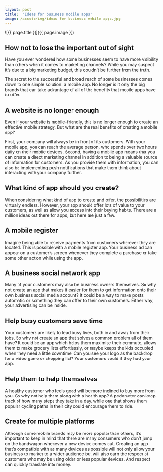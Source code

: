 ```yaml
---
layout: post
title:  "Ideas for business mobile apps"
image: /assets/img/ideas-for-business-mobile-apps.jpg
---
```


![{{ page.title }}]({{ page.image }})

## How not to lose the important out of sight
Have you ever wondered how some businesses seem to have more visibility than others when it comes to marketing channels? While you may suspect it’s due to a big marketing budget, this couldn’t be further from the truth.

The secret to the successful and broad reach of some businesses comes down to one simple solution: a mobile app. No longer is it only the big brands that can take advantage of all of the benefits that mobile apps have to offer.

## A website is no longer enough
Even if your website is mobile-friendly, this is no longer enough to create an effective mobile strategy. But what are the real benefits of creating a mobile app?

First, your company will always be in front of its customers. With your mobile app, you can reach the average person, who spends over two hours daily on their mobile devices. Second, having a mobile app means that you can create a direct marketing channel in addition to being a valuable source of information for customers. As you provide them with information, you can also be implementing push notifications that make them think about interacting with your company further.

## What kind of app should you create?
When considering what kind of app to create and offer, the possibilities are virtually endless. However, your app should offer lots of value to your customers, as well as allow you access into their buying habits. There are a million ideas out there for apps, but here are just a few.

## A mobile register
Imagine being able to receive payments from customers wherever they are located. This is possible with a mobile register app. Your business ad can appear on a
customer’s screen whenever they complete a purchase or take some other action while using the app.

## A business social network app
Many of your customers may also be business owners themselves. So why not create an app that makes it easier for them to get information onto their own business social media account? It could be a way to make posts automatic or something they can offer to their own customers. Either way, your advertising can be inside.

## Help busy customers save time
Your customers are likely to lead busy lives, both in and away from their jobs. So why not create an app that solves a common problem all of them have? It could be an app which helps them maximise their commute, allows them to make grocery lists effortlessly, or maybe keeps the kids occupied when they need a little downtime. Can you see your logo as the backdrop for a video game or shopping list? Your customers could if they had your app.

## Help them to help themselves
A healthy customer who feels good will be more inclined to buy more from you. So why not help them along with a health app? A pedometer can keep track of how many steps they take in a day, while one that shows them popular cycling paths in their city could encourage them to ride.

## Create for multiple platforms
Although some mobile brands may be more popular than others, it’s important to keep in mind that there are many consumers who don’t jump on the bandwagon whenever a new device comes out. Creating an app that’s compatible with as many devices as possible will not only allow your business to market to a wider audience but will also earn the respect of customers who may be using older or less popular devices. And respect can quickly translate into money.
